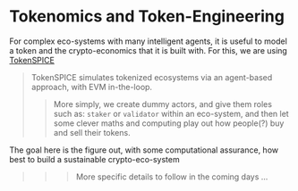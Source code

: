 # Tokenomics and Token-Engineering

For complex eco-systems with many intelligent agents, it is useful to model a token and the crypto-economics that it is built with. For this, we are using [TokenSPICE](https://github.com/tokenspice)

> TokenSPICE simulates tokenized ecosystems via an agent-based approach, with EVM in-the-loop.
> > More simply, we create dummy actors, and give them roles such as: `staker` or `validator` within an eco-system, and then let some clever maths and computing play out how people(?) buy and sell their tokens.

The goal here is the figure out, with some computational assurance, how best to build a sustainable crypto-eco-system

> > > More specific details to follow in the coming days ...
